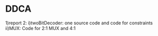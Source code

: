 # DDCA
1)report 2:
    i)twoBitDecoder:
      one source code and code for constraints
    ii)MUX:
       Code for 2:1 MUX and 4:1
